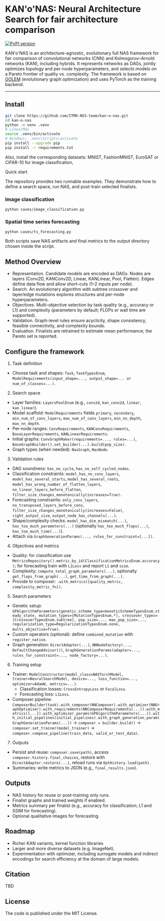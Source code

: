# KAN'o'NAS: Neural Architecture Search for fair architecture comparison

[![PyPI version](https://badge.fury.io/py/kan-o-nas.svg)](https://pypi.org/project/kan-o-nas/)

KAN'o'NAS is an architecture-agnostic, evolutionary full NAS framework for fair comparison of convolutional networks (CNN) and Kolmogorov–Arnold networks (KAN), including hybrids.
It represents networks as DAGs, jointly optimizes topology and per-node hyperparameters, and selects models on a Pareto frontier of quality vs. complexity.
The framework is based on [GOLEM](https://github.com/aimclub/GOLEM) (evolutionary graph optimization) and uses PyTorch as the training backend.

---

## Install

```bash
git clone https://github.com/ITMO-NSS-team/kan-o-nas.git
cd kan-o-nas
python -m venv .venv
# Linux/Mac
source .venv/bin/activate
# Windows: .venv\Scripts\activate
pip install --upgrade pip
pip install -r requirements.txt
```

Also, install the corresponding datasets: MNIST, FashionMNIST, EuroSAT or CIFAR-10 for image classification, 

Quick start

The repository provides two runnable examples. They demonstrate how to define a search space, run NAS, and post-train selected finalists.

### Image classification

```python cases/image_classification.py```


### Spatial time series forecasting

```python cases/ts_forecasting.py```


Both scripts save NAS artifacts and final metrics to the output directory chosen inside the script.

## Method Overview

- Representation. Candidate models are encoded as DAGs. Nodes are layers (Conv2D, KANConv2D, Linear, KANLinear, Pool, Flatten). Edges define data flow and allow short-cuts (1–2 inputs per node).
- Search. An evolutionary algorithm with subtree crossover and layer/edge mutations explores structures and per-node hyperparameters.
- Objectives. Multi-objective selection by task quality (e.g., accuracy or L1) and complexity (parameters by default; FLOPs or wall time are supported).
- Validation. Graph-level rules ensure acyclicity, shape consistency, feasible connectivity, and complexity bounds.
- Evaluation. Finalists are retrained to estimate mean performance; the Pareto set is reported.


## Configure the framework

1) Task definition
- Choose task and shapes: `Task`, `TaskTypesEnum`, `ModelRequirements(input_shape=..., output_shape=... or num_of_classes=...)`.

2) Search space
- Layer families: `LayersPoolEnum` (e.g., `conv2d`, `kan_conv2d`, `linear`, `kan_linear`).
- Model scaffold: `ModelRequirements` fields `primary`, `secondary`, `min_num_of_conv_layers`, `max_num_of_conv_layers`, `min_nn_depth`, `max_nn_depth`.
- Per-node ranges: `ConvRequirements`, `KANConvRequirements`, `BaseLayerRequirements`, `KANLinearRequirements`.
- Initial graphs: `ConvGraphMaker(requirements=..., rules=...)`, `BaseGraphBuilder().set_builder(...).build(pop_size)`.
- Graph types (when needed): `NasGraph`, `NasNode`.

3) Validation rules
- DAG soundness: `has_no_cycle`, `has_no_self_cycled_nodes`.
- Classification constraints: `model_has_no_conv_layers`, `model_has_several_starts`, `model_has_several_roots`, `model_has_wrong_number_of_flatten_layers`, `no_linear_layers_before_flatten`, `filter_size_changes_monotonically(increases=True)`.
- Forecasting constraints: `only_conv_layers`, `no_transposed_layers_before_conv`, `filter_size_changes_monotonically(increases=False)`, `right_output_size`, `output_node_has_channels(...)`.
- Shape/complexity checks: `model_has_dim_mismatch(...)`, `has_too_much_parameters(...)` (optionally `has_too_much_flops(...)`, `has_too_much_time(...)`).
- Attach via `GraphGenerationParams(..., rules_for_constraint=[...])`.

4) Objectives and metrics
- Quality: for classification use `MetricsRepository().metric_by_id(ClassificationMetricsEnum.accuracy)`; for forecasting train with `L1Loss` and report `L1` and `ssim`.
- Complexity: `compute_total_graph_parameters(...)`, optionally `get_flops_from_graph(...)`, `get_time_from_graph(...)`.
- Provide to composer: `.with_metrics([quality_metric, complexity_metric_fn])`.

5) Search parameters
- Genetic setup: `GPAlgorithmParameters(genetic_scheme_type=GeneticSchemeTypesEnum.steady_state, mutation_types=[MutationTypesEnum.*], crossover_types=[CrossoverTypesEnum.subtree], pop_size=..., max_pop_size=..., regularization_type=RegularizationTypesEnum.none, multi_objective=True)`.
- Custom operators (optional): define `combined_mutation` with `register_native`.
- Graph generation: `DirectAdapter(...)`, `NNNodeFactory(..., DefaultChangeAdvisor())`, `GraphGenerationParams(adapter=..., rules_for_constraint=..., node_factory=...)`.

6) Training setup
- Trainer: `ModelConstructor(model_class=NASTorchModel, trainer=NeuralSearchModel, device=..., loss_function=..., optimizer=AdamW, metrics=...)`.
    - Classification losses: `CrossEntropyLoss` or `FocalLoss`.
    - Forecasting loss: `L1Loss`.
- Composer pipeline:  
  `ComposerBuilder(task).with_composer(NNComposer).with_optimizer(NNGraphOptimiser).with_requirements(NNComposerRequirements(...)).with_metrics([...]).with_optimizer_params(GPAlgorithmParameters(...)).with_initial_pipelines(initial_pipelines).with_graph_generation_param(GraphGenerationParams(...))` → `composer = builder.build()` → `composer.set_trainer(model_trainer)` → `composer.compose_pipeline(train_data, valid_or_test_data)`.

7) Outputs
- Persist and reuse: `composer.save(path)`, access `composer.history.final_choices`, restore with `DirectAdapter.restore(...)`, reload runs via `OptHistory.load(path)`.
- Summaries: write metrics to JSON (e.g., `final_results.json`).

## Outputs

- NAS history for reuse or post-training only runs.
- Finalist graphs and trained weights if enabled.
- Metrics summary per finalist (e.g., accuracy for classification; L1 and SSIM for forecasting).
- Optional qualitative images for forecasting.

## Roadmap

- Richer KAN variants, kernel function libraries
- Larger and more diverse datasets (e.g. ImageNet).
- Experimentation with optimizer, including surrogate models and indirect encodings for search efficiency at the domain of large models.

## Citation

TBD

## License

The code is published under the MIT License.
